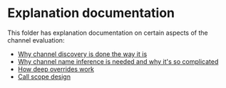 # Explanation documentation

This folder has explanation documentation on certain aspects of the channel evaluation:

- [Why channel discovery is done the way it is](./channel-discovery.md)
- [Why channel name inference is needed and why it's so complicated](./name-inference.md)
- [How deep overrides work](./deep-overrides.md)
- [Call scope design](./call-scope.md)
